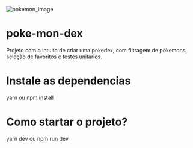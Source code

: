 ![pokemon_image](https://user-images.githubusercontent.com/57267163/182663656-7e62c239-e2ab-4f2d-b70f-12f57fcd4c98.jpeg)

# poke-mon-dex
Projeto com o intuito de criar uma pokedex, com filtragem de pokemons, seleção de favoritos e testes unitários.

# Instale as dependencias
yarn ou npm install

# Como startar o projeto?
yarn dev ou npm run dev

